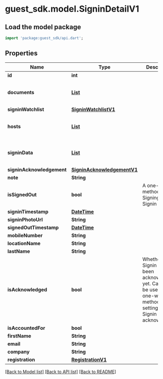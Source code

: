 # guest_sdk.model.SigninDetailV1

## Load the model package
```dart
import 'package:guest_sdk/api.dart';
```

## Properties
Name | Type | Description | Notes
------------ | ------------- | ------------- | -------------
**id** | **int** |  | 
**documents** | [**List<SignableDocumentV1>**](SignableDocumentV1.md) |  | [optional] [default to const []]
**signinWatchlist** | [**SigninWatchlistV1**](SigninWatchlistV1.md) |  | [optional] 
**hosts** | [**List<HostV1>**](HostV1.md) |  | [optional] [default to const []]
**signinData** | [**List<SigninDataV1>**](SigninDataV1.md) |  | [optional] [default to const []]
**signinAcknowledgement** | [**SigninAcknowledgementV1**](SigninAcknowledgementV1.md) |  | [optional] 
**note** | **String** |  | [optional] 
**isSignedOut** | **bool** | A one-way method of Signing out a Signin | [optional] 
**signinTimestamp** | [**DateTime**](DateTime.md) |  | [optional] 
**signinPhotoUrl** | **String** |  | [optional] 
**signedOutTimestamp** | [**DateTime**](DateTime.md) |  | [optional] 
**mobileNumber** | **String** |  | [optional] 
**locationName** | **String** |  | [optional] 
**lastName** | **String** |  | [optional] 
**isAcknowledged** | **bool** | Whether this Signin has been acknowledged yet. Can also be used as a one-way method of setting the Signin as acknowledged. | [optional] 
**isAccountedFor** | **bool** |  | [optional] 
**firstName** | **String** |  | [optional] 
**email** | **String** |  | [optional] 
**company** | **String** |  | [optional] 
**registration** | [**RegistrationV1**](RegistrationV1.md) |  | [optional] 

[[Back to Model list]](../README.md#documentation-for-models) [[Back to API list]](../README.md#documentation-for-api-endpoints) [[Back to README]](../README.md)


